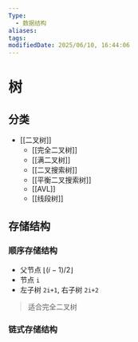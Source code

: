 ```yaml
---
Type:
  - 数据结构
aliases: 
tags: 
modifiedDate: 2025/06/10, 16:44:06
---
```


# 树

## 分类

-  [[二叉树]]
    -  [[完全二叉树]]
    - [[满二叉树]]
    - [[二叉搜索树]]
    - [[平衡二叉搜索树]]
    - [[AVL]]
    - [[线段树]]

## 存储结构

### 顺序存储结构

- 父节点 $\lfloor(i-1)/2\rfloor$
- 节点 `i`
- 左子树 `2i+1`, 右子树 `2i+2`

> 适合完全二叉树

### 链式存储结构
